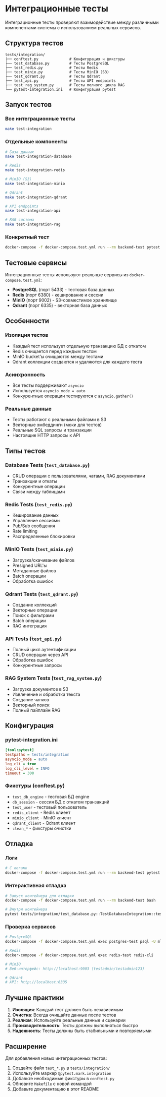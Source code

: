 # Интеграционные тесты

Интеграционные тесты проверяют взаимодействие между различными компонентами системы с использованием реальных сервисов.

## Структура тестов

```
tests/integration/
├── conftest.py              # Конфигурация и фикстуры
├── test_database.py         # Тесты PostgreSQL
├── test_redis.py            # Тесты Redis
├── test_minio.py            # Тесты MinIO (S3)
├── test_qdrant.py           # Тесты Qdrant
├── test_api.py              # Тесты API endpoints
├── test_rag_system.py       # Тесты полного цикла RAG
└── pytest-integration.ini   # Конфигурация pytest
```

## Запуск тестов

### Все интеграционные тесты
```bash
make test-integration
```

### Отдельные компоненты
```bash
# База данных
make test-integration-database

# Redis
make test-integration-redis

# MinIO (S3)
make test-integration-minio

# Qdrant
make test-integration-qdrant

# API endpoints
make test-integration-api

# RAG система
make test-integration-rag
```

### Конкретный тест
```bash
docker-compose -f docker-compose.test.yml run --rm backend-test pytest tests/integration/test_database.py::TestDatabaseIntegration::test_user_crud_operations -v
```

## Тестовые сервисы

Интеграционные тесты используют реальные сервисы из `docker-compose.test.yml`:

- **PostgreSQL** (порт 5433) - тестовая база данных
- **Redis** (порт 6380) - кеширование и сессии
- **MinIO** (порт 9002) - S3-совместимое хранилище
- **Qdrant** (порт 6335) - векторная база данных

## Особенности

### Изоляция тестов
- Каждый тест использует отдельную транзакцию БД с откатом
- Redis очищается перед каждым тестом
- MinIO bucket'ы очищаются между тестами
- Qdrant коллекции создаются и удаляются для каждого теста

### Асинхронность
- Все тесты поддерживают `asyncio`
- Используется `asyncio_mode = auto`
- Конкурентные операции тестируются с `asyncio.gather()`

### Реальные данные
- Тесты работают с реальными файлами в S3
- Векторные эмбеддинги (моки для тестов)
- Реальные SQL запросы и транзакции
- Настоящие HTTP запросы к API

## Типы тестов

### Database Tests (`test_database.py`)
- CRUD операции с пользователями, чатами, RAG документами
- Транзакции и откаты
- Конкурентные операции
- Связи между таблицами

### Redis Tests (`test_redis.py`)
- Кеширование данных
- Управление сессиями
- Pub/Sub сообщения
- Rate limiting
- Распределенные блокировки

### MinIO Tests (`test_minio.py`)
- Загрузка/скачивание файлов
- Presigned URL'ы
- Метаданные файлов
- Batch операции
- Обработка ошибок

### Qdrant Tests (`test_qdrant.py`)
- Создание коллекций
- Векторные операции
- Поиск с фильтрами
- Batch операции
- RAG интеграция

### API Tests (`test_api.py`)
- Полный цикл аутентификации
- CRUD операции через API
- Обработка ошибок
- Конкурентные запросы

### RAG System Tests (`test_rag_system.py`)
- Загрузка документов в S3
- Извлечение и обработка текста
- Создание чанков
- Векторный поиск
- Полный пайплайн RAG

## Конфигурация

### pytest-integration.ini
```ini
[tool:pytest]
testpaths = tests/integration
asyncio_mode = auto
log_cli = true
log_cli_level = INFO
timeout = 300
```

### Фикстуры (conftest.py)
- `test_db_engine` - тестовая БД engine
- `db_session` - сессия БД с откатом транзакций
- `test_user` - тестовый пользователь
- `redis_client` - Redis клиент
- `minio_client` - MinIO клиент
- `qdrant_client` - Qdrant клиент
- `clean_*` - фикстуры очистки

## Отладка

### Логи
```bash
# С логами
docker-compose -f docker-compose.test.yml run --rm backend-test pytest tests/integration/test_database.py -v -s --log-cli-level=DEBUG
```

### Интерактивная отладка
```bash
# Запуск контейнера для отладки
docker-compose -f docker-compose.test.yml run --rm backend-test bash

# Внутри контейнера
pytest tests/integration/test_database.py::TestDatabaseIntegration::test_user_crud_operations -v -s
```

### Проверка сервисов
```bash
# PostgreSQL
docker-compose -f docker-compose.test.yml exec postgres-test psql -U ml_portal_test -d ml_portal_test

# Redis
docker-compose -f docker-compose.test.yml exec redis-test redis-cli

# MinIO
# Веб-интерфейс: http://localhost:9003 (testadmin/testadmin123)

# Qdrant
# API: http://localhost:6335
```

## Лучшие практики

1. **Изоляция**: Каждый тест должен быть независимым
2. **Очистка**: Всегда очищайте данные после тестов
3. **Реализм**: Используйте реальные данные и сценарии
4. **Производительность**: Тесты должны выполняться быстро
5. **Надежность**: Тесты должны быть стабильными и повторяемыми

## Расширение

Для добавления новых интеграционных тестов:

1. Создайте файл `test_*.py` в `tests/integration/`
2. Используйте маркер `@pytest.mark.integration`
3. Добавьте необходимые фикстуры в `conftest.py`
4. Обновите `Makefile` с новой командой
5. Добавьте документацию в этот README
